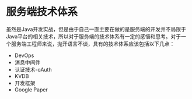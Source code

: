# 服务端技术体系

虽然是Java开发实战，但是由于自己一直主要在做的是服务端的开发并不局限于Java平台的相关技术，所以对于服务端的技术体系有一定的感悟和思考。对于一个服务端工程师来说，抛开语言不谈，具有的技术体系应该包括以下几点：

- DevOps
- 消息中间件
- 认证技术-oAuth
- KVDB
- 开发框架
- Google Paper


